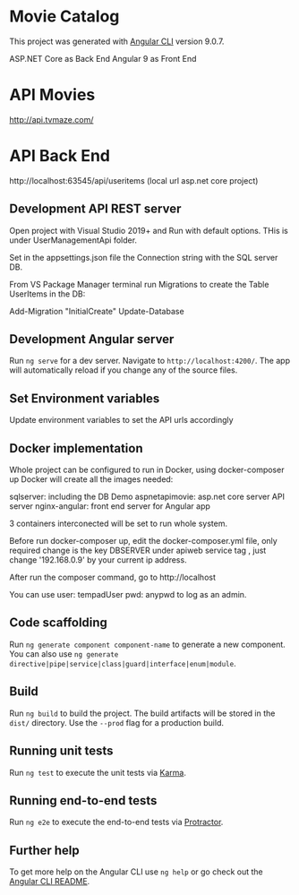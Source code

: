 # Movie Catalog 

This project was generated with [Angular CLI](https://github.com/angular/angular-cli) version 9.0.7.

ASP.NET Core as Back End   Angular 9 as Front End

# API Movies

http://api.tvmaze.com/

# API Back End

http://localhost:63545/api/useritems     (local url asp.net core project)

## Development API REST server

Open project with Visual Studio 2019+ and Run with default options. THis is under UserManagementApi folder.

Set in the appsettings.json file the Connection string with the SQL server DB.  

From VS Package Manager terminal run  Migrations to create the Table UserItems in the DB:

Add-Migration "InitialCreate"
Update-Database


## Development Angular server

Run `ng serve` for a dev server. Navigate to `http://localhost:4200/`. The app will automatically reload if you change any of the source files.

## Set Environment variables

Update environment variables to set the API urls accordingly

## Docker implementation

Whole project can be configured to run in Docker, using docker-composer up Docker will create all the images needed:

sqlserver: including the DB Demo
aspnetapimovie:  asp.net core server   API server
nginx-angular: front end server for Angular app

3 containers  interconected will be set to run whole system.

Before run docker-composer up,  edit the docker-composer.yml file, only required change is the key  DBSERVER  under apiweb service tag , just change '192.168.0.9' by your current ip address.

After run the composer command, go to http://localhost

You can use user: tempadUser  pwd: anypwd   to log as an admin.




## Code scaffolding

Run `ng generate component component-name` to generate a new component. You can also use `ng generate directive|pipe|service|class|guard|interface|enum|module`.

## Build

Run `ng build` to build the project. The build artifacts will be stored in the `dist/` directory. Use the `--prod` flag for a production build.

## Running unit tests

Run `ng test` to execute the unit tests via [Karma](https://karma-runner.github.io).

## Running end-to-end tests

Run `ng e2e` to execute the end-to-end tests via [Protractor](http://www.protractortest.org/).

## Further help

To get more help on the Angular CLI use `ng help` or go check out the [Angular CLI README](https://github.com/angular/angular-cli/blob/master/README.md).
